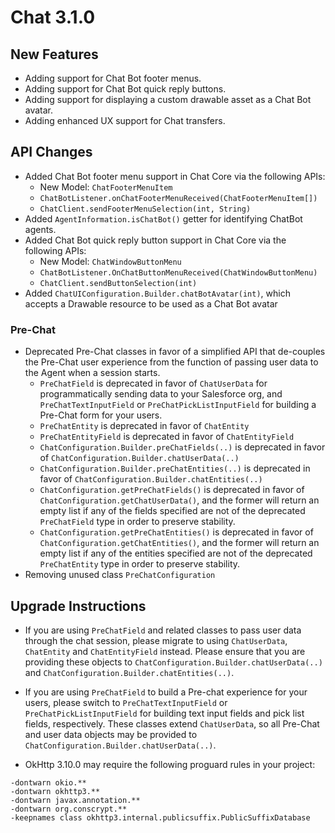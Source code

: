# Chat 3.1.0 

## New Features

- Adding support for Chat Bot footer menus.
- Adding support for Chat Bot quick reply buttons.
- Adding support for displaying a custom drawable asset as a Chat Bot avatar.
- Adding enhanced UX support for Chat transfers.

## API Changes

- Added Chat Bot footer menu support in Chat Core via the following APIs:
  - New Model: `ChatFooterMenuItem`
  - `ChatBotListener.onChatFooterMenuReceived(ChatFooterMenuItem[])`
  - `ChatClient.sendFooterMenuSelection(int, String)`
- Added `AgentInformation.isChatBot()` getter for identifying ChatBot agents.
- Added Chat Bot quick reply button support in Chat Core via the following APIs:
  - New Model: `ChatWindowButtonMenu`
  - `ChatBotListener.OnChatButtonMenuReceived(ChatWindowButtonMenu)`
  - `ChatClient.sendButtonSelection(int)`
- Added `ChatUIConfiguration.Builder.chatBotAvatar(int)`, which accepts a Drawable resource to be used as a Chat Bot avatar

### Pre-Chat

- Deprecated Pre-Chat classes in favor of a simplified API that de-couples the Pre-Chat user
experience from the function of passing user data to the Agent when a session starts.
  - `PreChatField` is deprecated in favor of `ChatUserData` for programmatically sending data to your
 Salesforce org, and `PreChatTextInputField` or `PreChatPickListInputField` for building a Pre-Chat
 form for your users. 
  - `PreChatEntity` is deprecated in favor of `ChatEntity`
  - `PreChatEntityField` is deprecated in favor of `ChatEntityField`
  - `ChatConfiguration.Builder.preChatFields(..)` is deprecated in favor of `ChatConfiguration.Builder.chatUserData(..)`
  - `ChatConfiguration.Builder.preChatEntities(..)` is deprecated in favor of `ChatConfiguration.Builder.chatEntities(..)`
  - `ChatConfiguration.getPreChatFields()` is deprecated in favor of `ChatConfiguration.getChatUserData()`,
  and the former will return an empty list if any of the fields specified are not of the deprecated
  `PreChatField` type in order to preserve stability.
  - `ChatConfiguration.getPreChatEntities()` is deprecated in favor of `ChatConfiguration.getChatEntities()`,
  and the former will return an empty list if any of the entities specified are not of the deprecated
  `PreChatEntity` type in order to preserve stability.
- Removing unused class `PreChatConfiguration`

## Upgrade Instructions

- If you are using `PreChatField` and related classes to pass user data through the chat session, please
migrate to using `ChatUserData`, `ChatEntity` and `ChatEntityField` instead. Please ensure that you
are providing these objects to `ChatConfiguration.Builder.chatUserData(..)` and 
`ChatConfiguration.Builder.chatEntities(..)`.

- If you are using `PreChatField` to build a Pre-chat experience for your users, please switch to
`PreChatTextInputField` or `PreChatPickListInputField` for building text input fields and pick list
fields, respectively. These classes extend `ChatUserData`, so all Pre-Chat and user data objects may
be provided to `ChatConfiguration.Builder.chatUserData(..)`.

- OkHttp 3.10.0 may require the following proguard rules in your project:
```
-dontwarn okio.**
-dontwarn okhttp3.**
-dontwarn javax.annotation.**
-dontwarn org.conscrypt.**
-keepnames class okhttp3.internal.publicsuffix.PublicSuffixDatabase
```

